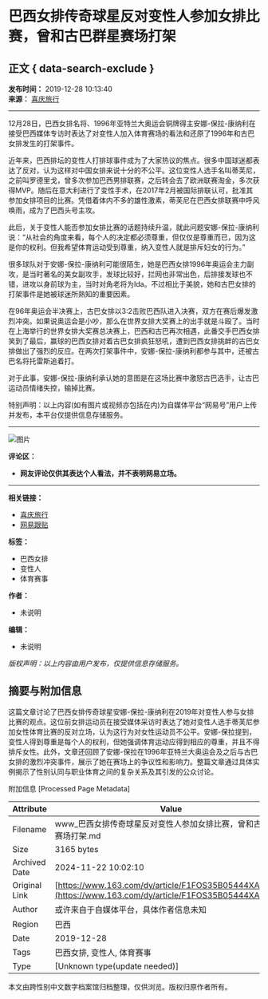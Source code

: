 # 巴西女排传奇球星反对变性人参加女排比赛，曾和古巴群星赛场打架

## 正文 { data-search-exclude }


**发布时间：** 2019-12-28 10:13:40  
**来源：** [喜庆旅行](https://www.163.com/dy/media/T1541051220405.html)  

---

12月28日，巴西女排名将、1996年亚特兰大奥运会铜牌得主安娜-保拉-康纳利在接受巴西媒体专访时表达了对变性人加入体育赛场的看法和还原了1996年和古巴女排发生的打架事件。

近年来，巴西排坛的变性人打排球事件成为了大家热议的焦点。很多中国球迷都表达了反对，认为这样对中国女排来说十分的不公平。这位变性人选手名叫蒂芙尼，之前叫罗德里戈，曾多次参加巴西男排联赛，之后转会去了欧洲联赛淘金，多次获得MVP。随后在意大利进行了变性手术，在2017年2月被国际排联认可，批准其参加女排项目的比赛。凭借着体内不多的雄性激素，蒂芙尼在巴西女排联赛中呼风唤雨，成为了巴西头号主攻。

此后，关于变性人能否参加女排比赛的话题持续升温，就此问题安娜-保拉-康纳利说：“从社会的角度来看，每个人的决定都必须尊重，但仅仅是尊重而已，因为这是你的权利。但我希望体育运动受到尊重，纳入变性人就是排斥妇女的行为。”

很多球队对于安娜-保拉-康纳利可能很陌生，她是巴西女排1996年奥运会主力副攻，是当时著名的美女副攻手，发球比较好，拦网也非常出色，后排接发球也不错，进攻以身前球为主，当时对角老将为Ida。不过相比于美貌，她和古巴女排的打架事件是她被球迷所熟知的重要因素。

在96年奥运会半决赛上，古巴女排以3:2击败巴西队进入决赛，双方在赛后爆发激烈冲突。如果说奥运会是小吵，那么在世界女排大奖赛上的出手就是斗殴了。当时在上海举行的世界女排大奖赛总决赛上，巴西和古巴再次相遇，此番交手巴西女排笑到了最后，赢球的巴西女排对着古巴女排疯狂怒吼，遭到巴西女排挑衅的古巴女排做出了强烈的反应。在两次打架事件中，安娜-保拉-康纳利都参与其中，还被古巴名将托雷斯追着打。

对于此事，安娜-保拉-康纳利承认她的意图是在这场比赛中激怒古巴选手，让古巴运动员情绪失控，输掉比赛。

特别声明：以上内容(如有图片或视频亦包括在内)为自媒体平台“网易号”用户上传并发布，本平台仅提供信息存储服务。

---

![图片](http://cms-bucket.nosdn.127.net/fb23176482bf48e9b54f90c55477a37520161223121559.jpg)

**评论区：**  
- **网友评论仅供其表达个人看法，并不表明网易立场。**

--- 

**相关链接：**  
- [喜庆旅行](https://www.163.com/dy/media/T1541051220405.html)  
- [网易跟贴](https://comment.tie.163.com/F1FOS35B05444XAN.html)  

**标签：**  
- 巴西女排  
- 变性人  
- 体育赛事  

**作者：**  
- 未说明  

**编辑：**  
- 未说明  

_版权声明：以上内容由用户发布，仅提供信息存储服务。_

## 摘要与附加信息

<!-- tcd_abstract -->
这篇文章讨论了巴西女排传奇球星安娜-保拉-康纳利在2019年对变性人参与女排比赛的观点。这位前女排运动员在接受媒体采访时表达了她对变性人选手蒂芙尼参加女性体育比赛的反对立场，认为这行为对女性运动员不公平。安娜-保拉提到，变性人得到尊重是每个人的权利，但她强调体育运动应得到相应的尊重，并且不得排斥女性。此外，文章还回顾了安娜-保拉在1996年亚特兰大奥运会及之后与古巴女排的激烈冲突事件，展示了她在赛场上的争议性和影响力。整篇文章通过具体实例揭示了性别认同与职业体育之间的复杂关系及其引发的公众讨论。
<!-- tcd_abstract_end -->

附加信息 [Processed Page Metadata]

| Attribute       | Value                                  |
|-----------------|----------------------------------------|
| Filename        | www_巴西女排传奇球星反对变性人参加女排比赛，曾和古巴群星赛场打架.md                             |
| Size            | 3165 bytes                           |
| Archived Date   | 2024-11-22 10:02:10                             |
| Original Link   | [https://www.163.com/dy/article/F1FOS35B05444XAN.html](https://www.163.com/dy/article/F1FOS35B05444XAN.html)                       |
| Author          | 或许来自于自媒体平台，具体作者信息未知                               |
| Region          | 巴西                               |
| Date            | 2019-12-28                                 |
| Tags            | 巴西女排, 变性人, 体育赛事                                 |
| Type            | [Unknown type(update needed)]                                 |
<!-- tcd_table_end -->

本文由跨性别中文数字档案馆归档整理，仅供浏览。版权归原作者所有。
